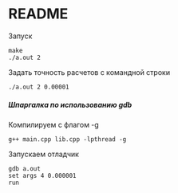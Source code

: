 # README

Запуск
```
make
./a.out 2
```

Задать точность расчетов с командной строки
```
./a.out 2 0.00001
```

##### Шпаргалка по использованию gdb
Компилируем с флагом -g
```
g++ main.cpp lib.cpp -lpthread -g
```
Запускаем отладчик 
```
gdb a.out
set args 4 0.000001
run
```